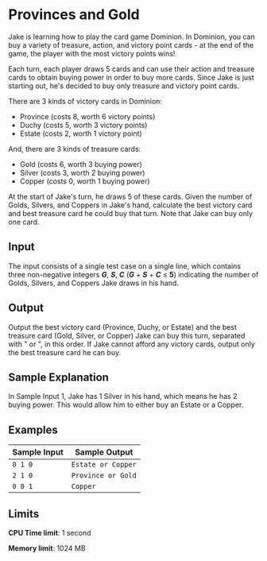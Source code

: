 # Provinces and Gold

Jake is learning how to play the card game Dominion. In Dominion, you can buy a variety of treasure, action, and victory point cards - at the end of the game, the player with the most victory points wins!

Each turn, each player draws 5 cards and can use their action and treasure cards to obtain buying power in order to buy more cards. Since Jake is just starting out, he's decided to buy only treasure and victory point cards.

There are 3 kinds of victory cards in Dominion:

* Province (costs 8, worth 6 victory points)
* Duchy (costs 5, worth 3 victory points)
* Estate (costs 2, worth 1 victory point)

And, there are 3 kinds of treasure cards:

* Gold (costs 6, worth 3 buying power)
* Silver (costs 3, worth 2 buying power)
* Copper (costs 0, worth 1 buying power)

At the start of Jake's turn, he draws 5 of these cards. Given the number of Golds, Silvers, and Coppers in Jake's hand, calculate the best victory card and best treasure card he could buy that turn. Note that Jake can buy only one card.

## Input

The input consists of a single test case on a single line, which contains three non-negative integers _**G**_, _**S**_, _**C**_ (_**G**_ + _**S**_ + _**C**_ ≤ **5**) indicating the number of Golds, Silvers, and Coppers Jake draws in his hand.

## Output

Output the best victory card (Province, Duchy, or Estate) and the best treasure card (Gold, Silver, or Copper) Jake can buy this turn, separated with " or ", in this order. If Jake cannot afford any victory cards, output only the best treasure card he can buy.

## Sample Explanation

In Sample Input 1, Jake has 1 Silver in his hand, which means he has 2 buying power. This would allow him to either buy an Estate or a Copper.

## Examples

Sample Input | Sample Output
-|-
`0 1 0` | `Estate or Copper`
`2 1 0` | `Province or Gold`
`0 0 1` | `Copper`

## Limits

**CPU Time limit**: 1 second

**Memory limit**: 1024 MB